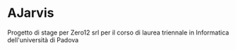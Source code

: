 # AJarvis

Progetto di stage per Zero12 srl per il corso di laurea triennale in Informatica dell'università di Padova
